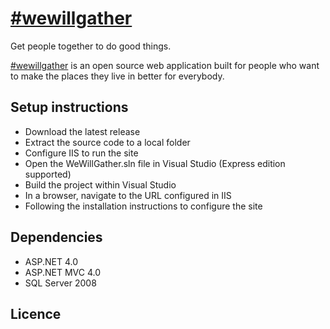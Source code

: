 # [#wewillgather](http://www.wewillgather.co.uk/)

Get people together to do good things.

[#wewillgather](http://www.wewillgather.co.uk/) is an open source web application built for people who want to make the places they live in better for everybody.

## Setup instructions

- Download the latest release
- Extract the source code to a local folder
- Configure IIS to run the site
- Open the WeWillGather.sln file in Visual Studio (Express edition supported)
- Build the project within Visual Studio
- In a browser, navigate to the URL configured in IIS 
- Following the installation instructions to configure the site

## Dependencies

* ASP.NET 4.0
* ASP.NET MVC 4.0
* SQL Server 2008

## Licence